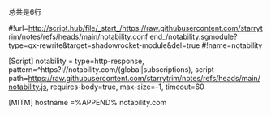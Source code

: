 总共是6行

#!url=http://script.hub/file/_start_/https://raw.githubusercontent.com/starrytrim/notes/refs/heads/main/notability.conf end_/notability.sgmodule?type=qx-rewrite&target=shadowrocket-module&del=true
#!name=notability

[Script]
notability = type=http-response, pattern=^https?:\/\/notability\.com\/(global|subscriptions), script-path=https://raw.githubusercontent.com/starrytrim/notes/refs/heads/main/notability.js, requires-body=true, max-size=-1, timeout=60

[MITM]
hostname =%APPEND% notability.com
